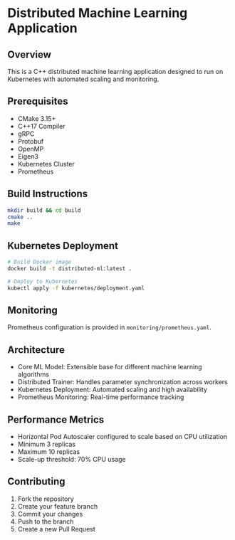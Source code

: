 # Distributed Machine Learning Application

## Overview
This is a C++ distributed machine learning application designed to run on Kubernetes with automated scaling and monitoring.

## Prerequisites
- CMake 3.15+
- C++17 Compiler
- gRPC
- Protobuf
- OpenMP
- Eigen3
- Kubernetes Cluster
- Prometheus

## Build Instructions
```bash
mkdir build && cd build
cmake ..
make
```

## Kubernetes Deployment
```bash
# Build Docker image
docker build -t distributed-ml:latest .

# Deploy to Kubernetes
kubectl apply -f kubernetes/deployment.yaml
```

## Monitoring
Prometheus configuration is provided in `monitoring/prometheus.yaml`. 

## Architecture
- Core ML Model: Extensible base for different machine learning algorithms
- Distributed Trainer: Handles parameter synchronization across workers
- Kubernetes Deployment: Automated scaling and high availability
- Prometheus Monitoring: Real-time performance tracking

## Performance Metrics
- Horizontal Pod Autoscaler configured to scale based on CPU utilization
- Minimum 3 replicas
- Maximum 10 replicas
- Scale-up threshold: 70% CPU usage

## Contributing
1. Fork the repository
2. Create your feature branch
3. Commit your changes
4. Push to the branch
5. Create a new Pull Request

